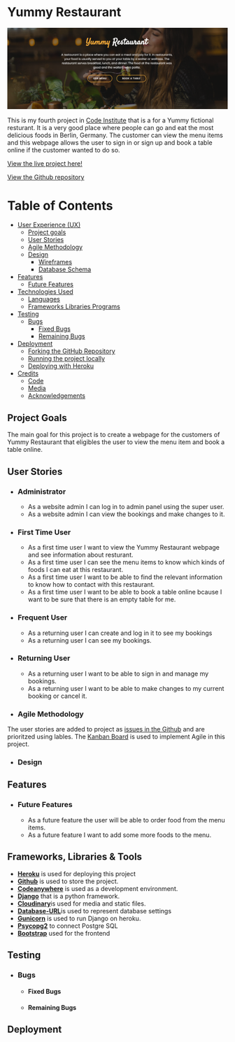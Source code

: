 # **Yummy Restaurant**


![View the Yummy Restaurant Homepage](images/main-image.png)

This is my fourth project in [Code Institute](https://codeinstitute.net/de/) that is a for a Yummy fictional resturant. It is a very good place where people can go and eat the most delicious foods in Berlin, Germany. The customer can view the menu items and this webpage allows the user to sign in or sign up and book a table online if the customer wanted to do so.

[View the live project here!]()


[View the Github repository](https://github.com/Saleha-m14/Restaurant-webpage)


# **Table of Contents**

- [User Experience (UX)](#user-experience-ux)
  - [Project goals](#project-goals)
  - [User Stories](#user-stories)
  - [Agile Methodology](#agile-methodology)
  - [Design](#design)
    - [Wireframes](#wireframes)
    - [Database Schema](#database-schema)
- [Features](#features)
  - [Future Features](#future-features)
- [Technologies Used](#technologies-used)
  - [Languages](#languages)
  - [Frameworks Libraries Programs](#frameworks-libraries-programs)
- [Testing](#testing)
  - [Bugs](#bugs)
    - [Fixed Bugs](#fixed-bugs)
    - [Remaining Bugs](#remaining-bugs)
- [Deployment](#deployment)
  - [Forking the GitHub Repository](#forking-the-github-repository)
  - [Running the project locally](#running-the-project-locally)
  - [Deploying with Heroku](#deploying-with-heroku)
- [Credits](#credits)
  - [Code](#code)
  - [Media](#media)
  - [Acknowledgements](#acknowledgements)


## Project Goals

The main goal for this project is to create a webpage for the customers of Yummy Restaurant that eligibles the user to view the menu item and book a table online.

## User Stories

- ### Administrator
  -  As a website admin I can log in to admin panel using the super user.
  -  As a website admin I can view the bookings and make changes to it.


 -  ### First Time User
    -  As a first time user I want to view the Yummy Restaurant webpage and see information about resturant.
    -  As a first time user I can see the menu items to know which kinds of foods I can eat at this restaurant.
    -  As a first time user I want to be able to find the relevant information to know how to contact with this restaurant.
    -  As a first time user I want to be able to book a table online bcause I want to be sure that there is an empty table for me.

 -  ### Frequent User
    - As a returning user I can create and log in it to see my bookings
    - As a returning user I can see my bookings.

- ### Returning User

    -  As a returning user I want to be able to sign in and manage my bookings.
    -  As a returning user I want to be able to make changes to my current booking or cancel it.

- ### Agile Methodology

The user stories are added to project as [issues in the Github](https://github.com/Saleha-m14/Restaurant-webpage/issues) and are prioritzed using lables. The [Kanban Board](<https://github.com/users/Saleha-m14/projects/3>) is used to implement Agile in this project.


-  ### Design


## Features

  - ### Future Features
    - As a future feature the user will be able to order food  from the menu items.
    - As a future feature I want to add some more foods to the menu.
  
## Frameworks, Libraries & Tools

  -  [**Heroku**](https://dashboard.heroku.com/apps) is used for deploying this project
- [**Github**](https://github.com/) is used to store the project.
- [**Codeanywhere**](https://codeanywhere.com/) is used as a development environment. 
- [**Django**](https://docs.djangoproject.com/) that is a python framework.
- [**Cloudinary**](https://cloudinary.com/)is used for media and static files.
- [**Database-URL**](https://pypi.org/project/dj-database-url/0.5.0/)is used to represent database settings
- [**Gunicorn**](https://pypi.org/project/gunicorn/20.1.0/) is used to run Django on heroku.
- [**Psycopg2**](https://pypi.org/project/psycopg2/2.9.3/) to connect Postgre SQL
- [**Bootstrap**](https://getbootstrap.com/) used for the frontend


## Testing

   - ### Bugs
     - #### Fixed Bugs
     - #### Remaining Bugs


## Deployment

